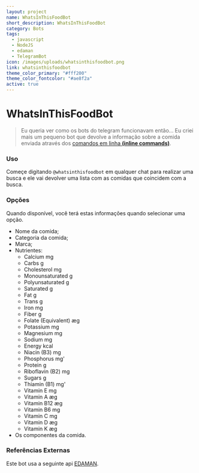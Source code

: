 ```yaml
---
layout: project
name: WhatsInThisFoodBot
short_description: WhatsInThisFoodBot
category: Bots
tags:
  - javascript
  - NodeJS
  - edaman
  - TelegramBot
icon: /images/uploads/whatsinthisfoodbot.png
link: whatsinthisfoodbot
theme_color_primary: "#fff200"
theme_color_fontcolor: "#ae8f2a"
active: true
---
```


# WhatsInThisFoodBot

> Eu queria ver como os bots do telegram funcionavam então... Eu criei mais um pequeno bot que devolve a informação sobre a comida enviada através dos [comandos em linha **(inline commands)**](https://core.telegram.org/bots/inline).

### Uso

Começe digitando `@whatsinthisfoodbot` em qualquer chat para realizar uma busca e ele vai devolver uma lista com as comidas que coincidem com a busca.

### Opções

Quando disponível, você terá estas informações quando selecionar uma opção.

-   Nome da comida;
-   Categoria da comida;
-   Marca;
-   Nutrientes:
    -   Calcium mg
    -   Carbs g
    -   Cholesterol mg
    -   Monounsaturated g
    -   Polyunsaturated g
    -   Saturated g
    -   Fat g
    -   Trans g
    -   Iron mg
    -   Fiber g
    -   Folate (Equivalent) æg
    -   Potassium mg
    -   Magnesium mg
    -   Sodium mg
    -   Energy kcal
    -   Niacin (B3) mg
    -   Phosphorus mg'
    -   Protein g
    -   Riboflavin (B2) mg
    -   Sugars g
    -   Thiamin (B1) mg'
    -   Vitamin E mg
    -   Vitamin A æg
    -   Vitamin B12 æg
    -   Vitamin B6 mg
    -   Vitamin C mg
    -   Vitamin D æg
    -   Vitamin K æg
-   Os componentes da comida.

### Referências Externas

Este bot usa a seguinte api [EDAMAN](https://www.edamam.com/).
